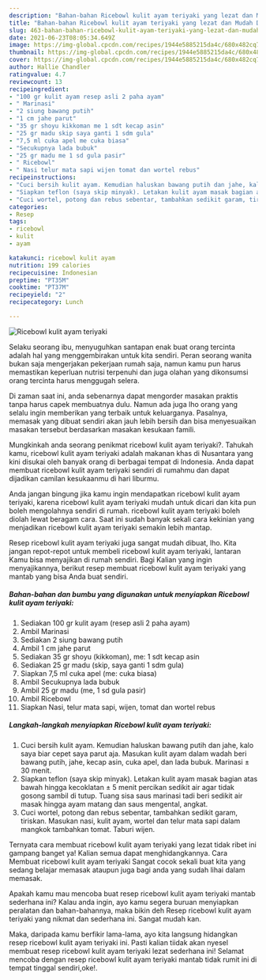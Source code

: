```yaml
---
description: "Bahan-bahan Ricebowl kulit ayam teriyaki yang lezat dan Mudah Dibuat"
title: "Bahan-bahan Ricebowl kulit ayam teriyaki yang lezat dan Mudah Dibuat"
slug: 463-bahan-bahan-ricebowl-kulit-ayam-teriyaki-yang-lezat-dan-mudah-dibuat
date: 2021-06-23T08:05:34.649Z
image: https://img-global.cpcdn.com/recipes/1944e5885215da4c/680x482cq70/ricebowl-kulit-ayam-teriyaki-foto-resep-utama.jpg
thumbnail: https://img-global.cpcdn.com/recipes/1944e5885215da4c/680x482cq70/ricebowl-kulit-ayam-teriyaki-foto-resep-utama.jpg
cover: https://img-global.cpcdn.com/recipes/1944e5885215da4c/680x482cq70/ricebowl-kulit-ayam-teriyaki-foto-resep-utama.jpg
author: Hallie Chandler
ratingvalue: 4.7
reviewcount: 13
recipeingredient:
- "100 gr kulit ayam resep asli 2 paha ayam"
- " Marinasi"
- "2 siung bawang putih"
- "1 cm jahe parut"
- "35 gr shoyu kikkoman me 1 sdt kecap asin"
- "25 gr madu skip saya ganti 1 sdm gula"
- "7,5 ml cuka apel me cuka biasa"
- "Secukupnya lada bubuk"
- "25 gr madu me 1 sd gula pasir"
- " Ricebowl"
- " Nasi telur mata sapi wijen tomat dan wortel rebus"
recipeinstructions:
- "Cuci bersih kulit ayam. Kemudian haluskan bawang putih dan jahe, kalo saya biar cepet saya parut aja. Masukan kulit ayam dalam wadah beri bawang putih, jahe, kecap asin, cuka apel, dan lada bubuk. Marinasi ± 30 menit."
- "Siapkan teflon (saya skip minyak). Letakan kulit ayam masak bagian atas bawah hingga kecoklatan ± 5 menit percikan sedikit air agar tidak gosong sambil di tutup. Tuang sisa saus marinasi tadi beri sedikit air masak hingga ayam matang dan saus mengental, angkat."
- "Cuci wortel, potong dan rebus sebentar, tambahkan sedikit garam, tiriskan. Masukan nasi, kulit ayam, wortel dan telur mata sapi dalam mangkok tambahkan tomat. Taburi wijen."
categories:
- Resep
tags:
- ricebowl
- kulit
- ayam

katakunci: ricebowl kulit ayam 
nutrition: 199 calories
recipecuisine: Indonesian
preptime: "PT35M"
cooktime: "PT37M"
recipeyield: "2"
recipecategory: Lunch

---
```



![Ricebowl kulit ayam teriyaki](https://img-global.cpcdn.com/recipes/1944e5885215da4c/680x482cq70/ricebowl-kulit-ayam-teriyaki-foto-resep-utama.jpg)

Selaku seorang ibu, menyuguhkan santapan enak buat orang tercinta adalah hal yang menggembirakan untuk kita sendiri. Peran seorang  wanita bukan saja mengerjakan pekerjaan rumah saja, namun kamu pun harus memastikan keperluan nutrisi terpenuhi dan juga olahan yang dikonsumsi orang tercinta harus menggugah selera.

Di zaman  saat ini, anda sebenarnya dapat mengorder masakan praktis tanpa harus capek membuatnya dulu. Namun ada juga lho orang yang selalu ingin memberikan yang terbaik untuk keluarganya. Pasalnya, memasak yang dibuat sendiri akan jauh lebih bersih dan bisa menyesuaikan masakan tersebut berdasarkan masakan kesukaan famili. 



Mungkinkah anda seorang penikmat ricebowl kulit ayam teriyaki?. Tahukah kamu, ricebowl kulit ayam teriyaki adalah makanan khas di Nusantara yang kini disukai oleh banyak orang di berbagai tempat di Indonesia. Anda dapat membuat ricebowl kulit ayam teriyaki sendiri di rumahmu dan dapat dijadikan camilan kesukaanmu di hari liburmu.

Anda jangan bingung jika kamu ingin mendapatkan ricebowl kulit ayam teriyaki, karena ricebowl kulit ayam teriyaki mudah untuk dicari dan kita pun boleh mengolahnya sendiri di rumah. ricebowl kulit ayam teriyaki boleh diolah lewat beragam cara. Saat ini sudah banyak sekali cara kekinian yang menjadikan ricebowl kulit ayam teriyaki semakin lebih mantap.

Resep ricebowl kulit ayam teriyaki juga sangat mudah dibuat, lho. Kita jangan repot-repot untuk membeli ricebowl kulit ayam teriyaki, lantaran Kamu bisa menyajikan di rumah sendiri. Bagi Kalian yang ingin menyajikannya, berikut resep membuat ricebowl kulit ayam teriyaki yang mantab yang bisa Anda buat sendiri.

<!--inarticleads1-->

##### Bahan-bahan dan bumbu yang digunakan untuk menyiapkan Ricebowl kulit ayam teriyaki:

1. Sediakan 100 gr kulit ayam (resep asli 2 paha ayam)
1. Ambil  Marinasi
1. Sediakan 2 siung bawang putih
1. Ambil 1 cm jahe parut
1. Sediakan 35 gr shoyu (kikkoman), me: 1 sdt kecap asin
1. Sediakan 25 gr madu (skip, saya ganti 1 sdm gula)
1. Siapkan 7,5 ml cuka apel (me: cuka biasa)
1. Ambil Secukupnya lada bubuk
1. Ambil 25 gr madu (me, 1 sd gula pasir)
1. Ambil  Ricebowl
1. Siapkan  Nasi, telur mata sapi, wijen, tomat dan wortel rebus




<!--inarticleads2-->

##### Langkah-langkah menyiapkan Ricebowl kulit ayam teriyaki:

1. Cuci bersih kulit ayam. Kemudian haluskan bawang putih dan jahe, kalo saya biar cepet saya parut aja. Masukan kulit ayam dalam wadah beri bawang putih, jahe, kecap asin, cuka apel, dan lada bubuk. Marinasi ± 30 menit.
1. Siapkan teflon (saya skip minyak). Letakan kulit ayam masak bagian atas bawah hingga kecoklatan ± 5 menit percikan sedikit air agar tidak gosong sambil di tutup. Tuang sisa saus marinasi tadi beri sedikit air masak hingga ayam matang dan saus mengental, angkat.
1. Cuci wortel, potong dan rebus sebentar, tambahkan sedikit garam, tiriskan. Masukan nasi, kulit ayam, wortel dan telur mata sapi dalam mangkok tambahkan tomat. Taburi wijen.




Ternyata cara membuat ricebowl kulit ayam teriyaki yang lezat tidak ribet ini gampang banget ya! Kalian semua dapat menghidangkannya. Cara Membuat ricebowl kulit ayam teriyaki Sangat cocok sekali buat kita yang sedang belajar memasak ataupun juga bagi anda yang sudah lihai dalam memasak.

Apakah kamu mau mencoba buat resep ricebowl kulit ayam teriyaki mantab sederhana ini? Kalau anda ingin, ayo kamu segera buruan menyiapkan peralatan dan bahan-bahannya, maka bikin deh Resep ricebowl kulit ayam teriyaki yang nikmat dan sederhana ini. Sangat mudah kan. 

Maka, daripada kamu berfikir lama-lama, ayo kita langsung hidangkan resep ricebowl kulit ayam teriyaki ini. Pasti kalian tiidak akan nyesel membuat resep ricebowl kulit ayam teriyaki lezat sederhana ini! Selamat mencoba dengan resep ricebowl kulit ayam teriyaki mantab tidak rumit ini di tempat tinggal sendiri,oke!.

